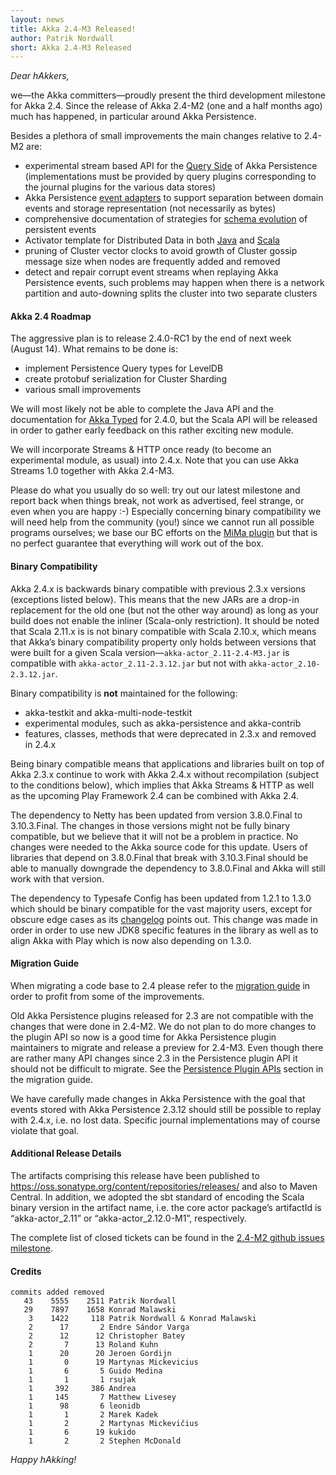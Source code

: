 ```yaml
---
layout: news
title: Akka 2.4-M3 Released!
author: Patrik Nordwall
short: Akka 2.4-M3 Released
---
```


*Dear hAkkers,*

we—the Akka committers—proudly present the third development milestone for Akka 2.4. Since the release of Akka 2.4-M2 (one and a half months ago) much has happened, in particular around Akka Persistence.

Besides a plethora of small improvements the main changes relative to 2.4-M2 are:

* experimental stream based API for the [Query Side](http://doc.akka.io/docs/akka/2.4-M3/scala/persistence-query.html) of Akka Persistence (implementations must be provided by query plugins corresponding to the journal plugins for the various data stores)
* Akka Persistence [event adapters](http://doc.akka.io/docs/akka/2.4-M3/scala/persistence.html#event-adapters) to support separation between domain events and storage representation (not necessarily as bytes)
* comprehensive documentation of strategies for [schema evolution](http://doc.akka.io/docs/akka/2.4-M3/scala/persistence-schema-evolution.html) of persistent events
* Activator template for Distributed Data in both [Java](http://doc.akka.io/docs/akka/2.4-M3/java/distributed-data.html#Samples) and [Scala](http://doc.akka.io/docs/akka/2.4-M3/scala/distributed-data.html#Samples)
* pruning of Cluster vector clocks to avoid growth of Cluster gossip message size when nodes are frequently added and removed
* detect and repair corrupt event streams when replaying Akka Persistence events, such problems may happen when there is a network partition and auto-downing splits the cluster into two separate clusters 

#### Akka 2.4 Roadmap ####

The aggressive plan is to release 2.4.0-RC1 by the end of next week (August 14). What remains to be done is:

* implement Persistence Query types for LevelDB
* create protobuf serialization for Cluster Sharding
* various small improvements

We will most likely not be able to complete the Java API and the documentation for [Akka Typed](http://doc.akka.io/docs/akka/2.4-M3/scala/typed.html) for 2.4.0, but the Scala API will be released in order to gather early feedback on this rather exciting new module.

We will incorporate Streams & HTTP once ready (to become an experimental module, as usual) into 2.4.x. Note that you can use Akka Streams 1.0 together with Akka 2.4-M3.

Please do what you usually do so well: try out our latest milestone and report back when things break, not work as advertised, feel strange, or even when you are happy :-) Especially concerning binary compatibility we will need help from the community (you!) since we cannot run all possible programs ourselves; we base our BC efforts on the [MiMa plugin](https://github.com/typesafehub/migration-manager) but that is no perfect guarantee that everything will work out of the box.


#### Binary Compatibility ####

Akka 2.4.x is backwards binary compatible with previous 2.3.x versions (exceptions listed below). This means that the new JARs are a drop-in replacement for the old one (but not the other way around) as long as your build does not enable the inliner (Scala-only restriction). It should be noted that Scala 2.11.x is is not binary compatible with Scala 2.10.x, which means that Akka’s binary compatibility property only holds between versions that were built for a given Scala version—`akka-actor_2.11-2.4-M3.jar` is compatible with `akka-actor_2.11-2.3.12.jar` but not with `akka-actor_2.10-2.3.12.jar`.

Binary compatibility is **not** maintained for the following:

* akka-testkit and akka-multi-node-testkit
* experimental modules, such as akka-persistence and akka-contrib
* features, classes, methods that were deprecated in 2.3.x and removed in 2.4.x

Being binary compatible means that applications and libraries built on top of Akka 2.3.x continue to work with Akka 2.4.x without recompilation (subject to the conditions below), which implies that Akka Streams & HTTP as well as the upcoming Play Framework 2.4 can be combined with Akka 2.4.

The dependency to Netty has been updated from version 3.8.0.Final to 3.10.3.Final. The changes in those versions might not be fully binary compatible, but we believe that it will not be a problem in practice. No changes were needed to the Akka source code for this update. Users of libraries that depend on 3.8.0.Final that break with 3.10.3.Final should be able to manually downgrade the dependency to 3.8.0.Final and Akka will still work with that version.

The dependency to Typesafe Config has been updated from 1.2.1 to 1.3.0 which should be binary compatible for the vast majority users, except for obscure edge cases as its [changelog](https://github.com/typesafehub/config/blob/master/NEWS.md#130-may-8-2015) points out. This change was made in order in order to use new JDK8 specific features in the library as well as to align Akka with Play which is now also depending on 1.3.0.

#### Migration Guide ####

When migrating a code base to 2.4 please refer to the [migration guide](http://doc.akka.io/docs/akka/2.4-M3/project/migration-guide-2.3.x-2.4.x.html) in order to profit from some of the improvements.

Old Akka Persistence plugins released for 2.3 are not compatible with the changes that were done in 2.4-M2. We do not plan to do more changes to the plugin API so now is a good time for Akka Persistence plugin maintainers to migrate and release a preview for 2.4-M3.  Even though there are rather many API changes since 2.3 in the Persistence plugin API it should not be difficult to migrate. See the [Persistence Plugin APIs](http://doc.akka.io/docs/akka/2.4-M3/project/migration-guide-2.3.x-2.4.x.html#Persistence_Plugin_APIs) section in the migration guide.

We have carefully made changes in Akka Persistence with the goal that events stored with Akka Persistence 2.3.12 should still be possible to replay with 2.4.x, i.e. no lost data. Specific journal implementations may of course violate that goal.

#### Additional Release Details ####

The artifacts comprising this release have been published to https://oss.sonatype.org/content/repositories/releases/ and also to Maven Central. In addition, we adopted the sbt standard of encoding the Scala binary version in the artifact name, i.e. the core actor package’s artifactId is “akka-actor_2.11” or “akka-actor_2.12.0-M1”, respectively.

The complete list of closed tickets can be found in the [2.4-M2 github issues milestone](https://github.com/akka/akka/issues?q=milestone%3A2.4-M3).

#### Credits ####

    commits added removed
       43    5555    2511 Patrik Nordwall
       29    7897    1658 Konrad Malawski
        3    1422     118 Patrik Nordwall & Konrad Malawski
        2      17       2 Endre Sándor Varga
        2      12      12 Christopher Batey
        2       7      13 Roland Kuhn
        1      20      20 Jeroen Gordijn
        1       0      19 Martynas Mickevicius
        1       6       5 Guido Medina
        1       1       1 rsujak
        1     392     386 Andrea
        1     145       7 Matthew Livesey
        1      98       6 leonidb
        1       1       2 Marek Kadek
        1       2       2 Martynas Mickevičius
        1       6      19 kukido
        1       2       2 Stephen McDonald

*Happy hAkking!*
